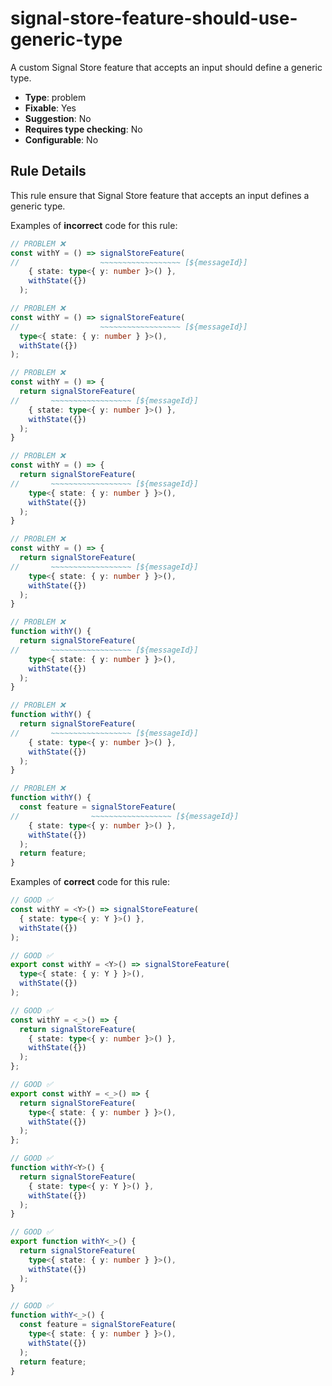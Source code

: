 # signal-store-feature-should-use-generic-type

A custom Signal Store feature that accepts an input should define a generic type.

- **Type**: problem
- **Fixable**: Yes
- **Suggestion**: No
- **Requires type checking**: No
- **Configurable**: No

<!-- Everything above this generated, do not edit -->
<!-- MANUAL-DOC:START -->

## Rule Details

This rule ensure that Signal Store feature that accepts an input defines a generic type.

Examples of **incorrect** code for this rule:

<!-- prettier-ignore -->
```ts
// PROBLEM ❌
const withY = () => signalStoreFeature(
//                  ~~~~~~~~~~~~~~~~~~ [${messageId}]
    { state: type<{ y: number }>() },
    withState({})
  );
```

```ts
// PROBLEM ❌
const withY = () => signalStoreFeature(
//                  ~~~~~~~~~~~~~~~~~~ [${messageId}]
  type<{ state: { y: number } }>(),
  withState({})
);
```

<!-- prettier-ignore -->
```ts
// PROBLEM ❌
const withY = () => {
  return signalStoreFeature(
//       ~~~~~~~~~~~~~~~~~~ [${messageId}]
    { state: type<{ y: number }>() },
    withState({})
  );
}
```

<!-- prettier-ignore -->
```ts
// PROBLEM ❌
const withY = () => {
  return signalStoreFeature(
//       ~~~~~~~~~~~~~~~~~~ [${messageId}]
    type<{ state: { y: number } }>(),
    withState({})
  );
}
```

<!-- prettier-ignore -->
```ts
// PROBLEM ❌
const withY = () => {
  return signalStoreFeature(
//       ~~~~~~~~~~~~~~~~~~ [${messageId}]
    type<{ state: { y: number } }>(),
    withState({})
  );
}
```

<!-- prettier-ignore -->
```ts
// PROBLEM ❌
function withY() {
  return signalStoreFeature(
//       ~~~~~~~~~~~~~~~~~~ [${messageId}]
    type<{ state: { y: number } }>(),
    withState({})
  );
}
```

<!-- prettier-ignore -->
```ts
// PROBLEM ❌
function withY() {
  return signalStoreFeature(
//       ~~~~~~~~~~~~~~~~~~ [${messageId}]
    { state: type<{ y: number }>() },
    withState({})
  );
}
```

<!-- prettier-ignore -->
```ts
// PROBLEM ❌
function withY() {
  const feature = signalStoreFeature(
//                ~~~~~~~~~~~~~~~~~~ [${messageId}]
    { state: type<{ y: number }>() },
    withState({})
  );
  return feature;
}
```

Examples of **correct** code for this rule:

<!-- prettier-ignore -->
```ts
// GOOD ✅
const withY = <Y>() => signalStoreFeature(
  { state: type<{ y: Y }>() },
  withState({})
);
```

<!-- prettier-ignore -->
```ts
// GOOD ✅
export const withY = <Y>() => signalStoreFeature(
  type<{ state: { y: Y } }>(),
  withState({})
);
```

<!-- prettier-ignore -->
```ts
// GOOD ✅
const withY = <_>() => {
  return signalStoreFeature(
    { state: type<{ y: number }>() },
    withState({})
  );
};
```

<!-- prettier-ignore -->
```ts
// GOOD ✅
export const withY = <_>() => {
  return signalStoreFeature(
    type<{ state: { y: number } }>(),
    withState({})
  );
};
```

<!-- prettier-ignore -->
```ts
// GOOD ✅
function withY<Y>() {
  return signalStoreFeature(
    { state: type<{ y: Y }>() },
    withState({})
  );
}
```

<!-- prettier-ignore -->
```ts
// GOOD ✅
export function withY<_>() {
  return signalStoreFeature(
    type<{ state: { y: number } }>(),
    withState({})
  );
}
```

<!-- prettier-ignore -->
```ts
// GOOD ✅
function withY<_>() {
  const feature = signalStoreFeature(
    type<{ state: { y: number } }>(),
    withState({})
  );
  return feature;
}
```
